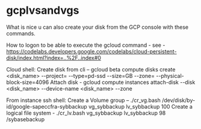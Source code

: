 # gcplvsandvgs

What is nice u can also create your disk from the GCP console with these commands.

How to logon to be able to execute the gcloud command - see - https://codelabs.developers.google.com/codelabs/cloud-persistent-disk/index.html?index=..%2F..index#0 

Cloud shell:
Create disk from cli – gcloud beta compute disks create <disk_name> --project=<project name> --type=pd-ssd --size=<disk size>GB --zone=<required zone> --physical-block-size=4096
Attach disk - gcloud compute instances attach-disk <instance-name> --disk <disk_name>  --device-name <disk_name>  --zone <required zone>

From instance ssh shell:
Create a Volume group –  ./cr_vg.bash /dev/disk/by-id/google-sapeccfra-sybbackup vg_sybbackup lv_sybbackup 100
Create a logical file system - ./cr_lv.bash vg_sybbackup lv_sybbackup 98 /sybasebackup
